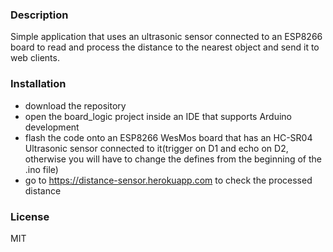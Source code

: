 
### Description

Simple application that uses an ultrasonic sensor connected to an ESP8266 board
to read and process the distance to the nearest object and send it to web clients.

### Installation

- download the repository
- open the board_logic project inside an IDE that supports Arduino development
- flash the code onto an ESP8266 WesMos board that has an HC-SR04 Ultrasonic sensor
connected to it(trigger on D1 and echo on D2, otherwise you will have to change the defines  from the beginning of the .ino file)
- go to https://distance-sensor.herokuapp.com to check the processed distance

### License

MIT
